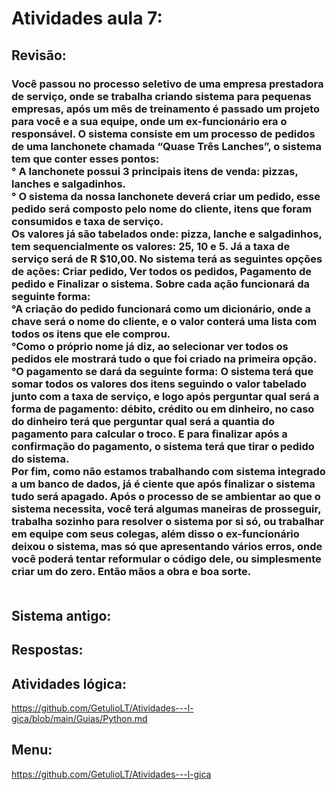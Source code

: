 # Atividades aula 7:

## Revisão:
<h3>
Você passou no processo seletivo de uma empresa prestadora de serviço, onde se trabalha criando sistema para pequenas empresas, após um mês de treinamento é passado um projeto para você e a sua equipe, onde um ex-funcionário era o responsável. O sistema consiste em um processo de pedidos de uma lanchonete chamada “Quase Três Lanches”, o sistema tem que conter esses pontos:<br>
    ° A lanchonete possui 3 principais itens de venda: pizzas, lanches e salgadinhos.<br>
    ° O sistema da nossa lanchonete deverá criar um pedido, esse pedido será composto pelo nome do cliente, itens que foram consumidos e taxa de serviço. <br>
Os valores já são tabelados onde: pizza, lanche e salgadinhos, tem sequencialmente os valores: 25, 10 e 5. Já a taxa de serviço será de R $10,00. No sistema terá as seguintes opções de ações: Criar pedido, Ver todos os pedidos, Pagamento de pedido e Finalizar o sistema. Sobre cada ação funcionará da seguinte forma:<br>
°A criação do pedido funcionará como um dicionário, onde a chave será o nome do cliente, e o valor conterá uma lista com todos os itens que ele comprou.<br>
°Como o próprio nome já diz, ao selecionar ver todos os pedidos ele mostrará tudo o que foi criado na primeira opção.<br>
°O pagamento se dará da seguinte forma: O sistema terá que somar todos os valores dos itens seguindo o valor tabelado junto com a taxa de serviço, e logo após perguntar qual será a forma de pagamento: débito, crédito ou em dinheiro, no caso do dinheiro terá que perguntar qual será a quantia do pagamento para calcular o troco. E para finalizar após a confirmação do pagamento, o sistema terá que tirar o pedido do sistema.<br>
Por fim, como não estamos trabalhando com sistema integrado a um banco de dados, já é ciente que após finalizar o sistema tudo será apagado.
Após o processo de se ambientar ao que o sistema necessita, você terá algumas maneiras de prosseguir, trabalha sozinho para resolver o sistema por si só, ou trabalhar em equipe com seus colegas, além disso o ex-funcionário deixou o sistema, mas só que apresentando vários erros, onde você poderá tentar reformular o código dele, ou simplesmente criar um do zero. Então mãos a obra e boa sorte.
<br><br>

## Sistema antigo:<br>




## Respostas: <br>

## Atividades lógica: <br>
https://github.com/GetulioLT/Atividades---l-gica/blob/main/Guias/Python.md
## Menu:
https://github.com/GetulioLT/Atividades---l-gica
